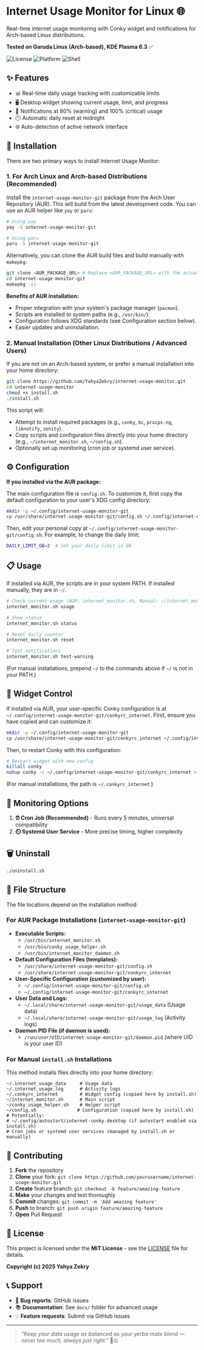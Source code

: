 # Internet Usage Monitor for Linux 🌐

Real-time internet usage monitoring with Conky widget and notifications for Arch-based Linux distributions.

**Tested on Garuda Linux (Arch-based), KDE Plasma 6.3** ✅

![License](https://img.shields.io/badge/license-MIT-blue.svg)
![Platform](https://img.shields.io/badge/platform-Linux-green.svg)
![Shell](https://img.shields.io/badge/shell-Bash-orange.svg)

## ✨ Features

- 📊 Real-time daily usage tracking with customizable limits
- 🖥️ Desktop widget showing current usage, limit, and progress
- 🔔 Notifications at 80% (warning) and 100% (critical) usage
- 🕛 Automatic daily reset at midnight
- 🌐 Auto-detection of active network interface

## 🚀 Installation

There are two primary ways to install Internet Usage Monitor:

### 1. For Arch Linux and Arch-based Distributions (Recommended)

Install the `internet-usage-monitor-git` package from the Arch User Repository (AUR). This will build from the latest development code. You can use an AUR helper like `yay` or `paru`:

```bash
# Using yay
yay -S internet-usage-monitor-git

# Using paru
paru -S internet-usage-monitor-git
```

Alternatively, you can clone the AUR build files and build manually with `makepkg`:

```bash
git clone <AUR_PACKAGE_URL> # Replace <AUR_PACKAGE_URL> with the actual URL once published
cd internet-usage-monitor-git
makepkg -si
```

**Benefits of AUR installation:**

- Proper integration with your system's package manager (`pacman`).
- Scripts are installed to system paths (e.g., `/usr/bin/`).
- Configuration follows XDG standards (see Configuration section below).
- Easier updates and uninstallation.

### 2. Manual Installation (Other Linux Distributions / Advanced Users)

If you are not on an Arch-based system, or prefer a manual installation into your home directory:

```bash
git clone https://github.com/YahyaZekry/internet-usage-monitor.git
cd internet-usage-monitor
chmod +x install.sh
./install.sh
```

This script will:

- Attempt to install required packages (e.g., `conky`, `bc`, `procps-ng`, `libnotify`, `zenity`).
- Copy scripts and configuration files directly into your home directory (e.g., `~/internet_monitor.sh`, `~/config.sh`).
- Optionally set up monitoring (cron job or systemd user service).

## ⚙️ Configuration

**If you installed via the AUR package:**

The main configuration file is `config.sh`. To customize it, first copy the default configuration to your user's XDG config directory:

```bash
mkdir -p ~/.config/internet-usage-monitor-git
cp /usr/share/internet-usage-monitor-git/config.sh ~/.config/internet-usage-monitor-git/config.sh
```

Then, edit your personal copy at `~/.config/internet-usage-monitor-git/config.sh`. For example, to change the daily limit:

```bash
DAILY_LIMIT_GB=2  # Set your daily limit in GB
```

## 📋 Usage

If installed via AUR, the scripts are in your system PATH. If installed manually, they are in `~/`.

```bash
# Check current usage (AUR: internet_monitor.sh, Manual: ~/internet_monitor.sh)
internet_monitor.sh usage

# Show status
internet_monitor.sh status

# Reset daily counter
internet_monitor.sh reset

# Test notifications
internet_monitor.sh test-warning
```

(For manual installations, prepend `~/` to the commands above if `~/` is not in your PATH.)

## 🎨 Widget Control

If installed via AUR, your user-specific Conky configuration is at `~/.config/internet-usage-monitor-git/conkyrc_internet`.
First, ensure you have copied and can customize it:

```bash
mkdir -p ~/.config/internet-usage-monitor-git
cp /usr/share/internet-usage-monitor-git/conkyrc_internet ~/.config/internet-usage-monitor-git/conkyrc_internet
```

Then, to restart Conky with this configuration:

```bash
# Restart widget with new config
killall conky
nohup conky -c ~/.config/internet-usage-monitor-git/conkyrc_internet > /dev/null 2>&1 & disown
```

(For manual installations, the path is `~/.conkyrc_internet`.)

## 🔄 Monitoring Options

1. **⏰ Cron Job (Recommended)** - Runs every 5 minutes, universal compatibility
2. **⏲️ Systemd User Service** - More precise timing, higher complexity

## 🗑️ Uninstall

```bash
./uninstall.sh
```

## 📁 File Structure

The file locations depend on the installation method:

### For AUR Package Installations (`internet-usage-monitor-git`)

- **Executable Scripts:**
  - `/usr/bin/internet_monitor.sh`
  - `/usr/bin/conky_usage_helper.sh`
  - `/usr/bin/internet_monitor_daemon.sh`
- **Default Configuration Files (templates):**
  - `/usr/share/internet-usage-monitor-git/config.sh`
  - `/usr/share/internet-usage-monitor-git/conkyrc_internet`
- **User-Specific Configuration (customized by user):**
  - `~/.config/internet-usage-monitor-git/config.sh`
  - `~/.config/internet-usage-monitor-git/conkyrc_internet`
- **User Data and Logs:**
  - `~/.local/share/internet-usage-monitor-git/usage_data` (Usage data)
  - `~/.local/share/internet-usage-monitor-git/usage_log` (Activity logs)
- **Daemon PID File (if daemon is used):**
  - `/run/user/UID/internet-usage-monitor-git/daemon.pid` (where UID is your user ID)

### For Manual `install.sh` Installations

This method installs files directly into your home directory:

```
~/.internet_usage_data     # Usage data
~/.internet_usage.log      # Activity logs
~/.conkyrc_internet        # Widget config (copied here by install.sh)
~/internet_monitor.sh      # Main script
~/conky_usage_helper.sh    # Helper script
~/config.sh               # Configuration (copied here by install.sh)
# Potentially:
# ~/.config/autostart/internet-conky.desktop (if autostart enabled via install.sh)
# Cron jobs or systemd user services (managed by install.sh or manually)
```

## 🤝 Contributing

1. **Fork** the repository
2. **Clone** your fork: `git clone https://github.com/yourusername/internet-usage-monitor.git`
3. **Create** feature branch: `git checkout -b feature/amazing-feature`
4. **Make** your changes and test thoroughly
5. **Commit** changes: `git commit -m 'Add amazing feature'`
6. **Push** to branch: `git push origin feature/amazing-feature`
7. **Open** Pull Request

## 📄 License

This project is licensed under the **MIT License** - see the [LICENSE](LICENSE) file for details.

**Copyright (c) 2025 Yahya Zekry**

## 📞 Support

- 🐛 **Bug reports**: GitHub issues
- 📚 **Documentation**: See `docs/` folder for advanced usage
- 💡 **Feature requests**: Submit via GitHub issues

---

> _"Keep your data usage as balanced as your yerba mate blend — never too much, always just right."_ 🧉⚖️
